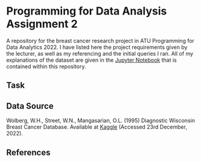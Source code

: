# Programming for Data Analysis Assignment 2

A repository for the breast cancer research project in ATU Programming for Data Analytics 2022. I have listed here the project requirements given by the lecturer, as well as my referencing and the initial queries I ran. All of my explanations of the dataset are given in the [Jupyter Notebook](assignment.ipynb) that is contained within this repository.

## Task

## Data Source

Wolberg, W.H., Street, W.N., Mangasarian, O.L. (1995) Diagnostic Wisconsin Breast Cancer Database. Available at [Kaggle](https://www.kaggle.com/datasets/uciml/breast-cancer-wisconsin-data) (Accessed 23rd December, 2022).

## References
